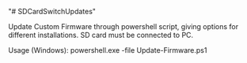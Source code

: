 "# SDCardSwitchUpdates"

Update Custom Firmware through powershell script, giving options for different installations. SD card must be connected to PC.

Usage (Windows): powershell.exe -file Update-Firmware.ps1
